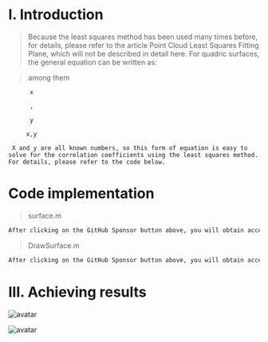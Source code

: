 #  I. Introduction 

>  Because the least squares method has been used many times before, for details, please refer to the article Point Cloud Least Squares Fitting Plane, which will not be described in detail here. For quadric surfaces, the general equation can be written as: 

>  among them 

          x 

          , 

          y 

         x,y 

     X and y are all known numbers, so this form of equation is easy to solve for the correlation coefficients using the least squares method. For details, please refer to the code below. 

#  Code implementation 

>  surface.m 

 ```python  
After clicking on the GitHub Sponsor button above, you will obtain access permissions to my private code repository ( https://github.com/slowlon/my_code_bar ) to view this blog code. By searching the code number of this blog, you can find the code you need, code number is: 2024020309574029626
 ```  
>  DrawSurface.m 

 ```python  
After clicking on the GitHub Sponsor button above, you will obtain access permissions to my private code repository ( https://github.com/slowlon/my_code_bar ) to view this blog code. By searching the code number of this blog, you can find the code you need, code number is: 2024020309574029626
 ```  
#  III. Achieving results 

![avatar]( db65885ebbe74952ba227b18340530f1.png) 

![avatar]( 78fe436e9986461a99134761b8c4a0fc.png) 

